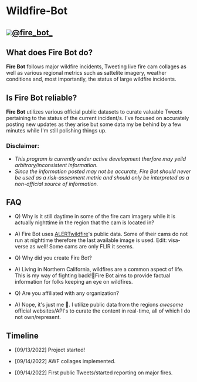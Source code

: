 # Wildfire-Bot

## [![](https://raw.githubusercontent.com/hostinfodev/Wildfire-Bot/76e410744f564683adcbf5f4a2ea94657b7f98ce/media/twitter.svg)@fire_bot_](https://twitter.com/fire_bot_)

## What does Fire Bot do?
**Fire Bot** follows major wildfire incidents, Tweeting live fire cam collages as well as various regional metrics such as sattelite imagery, weather conditions and, most importantly, the status of large wildfire incidents.

## Is Fire Bot reliable?
**Fire Bot** utilizes various official public datasets to curate valuable Tweets pertaining to the status of the current incident/s.
I've focused on accurately posting new updates as they arise but some data my be behind by a few minutes while I'm still polishing things up.

### Disclaimer: 
- *This program is currently under active development therfore may yeild arbitrary/inconsistent information.*
- *Since the information posted may not be accurate, Fire Bot should never be used as a risk-assesment metric and should only be interpreted as a non-official source of information.*

## FAQ

- Q) Why is it still daytime in some of the fire cam imagery while it is actually nighttime in the region that the cam is located in?
- A) Fire Bot uses [ALERTwildfire](https://alertwildfire.org)'s public data. Some of their cams do not run at nighttime therefore the last available image is used. Edit: visa-verse as well! Some cams are only FLIR it seems.

- Q) Why did you create Fire Bot?
- A) Living in Northern California, wildfires are a common aspect of life. This is my way of fighting back!🤜Fire Bot aims to provide factual information for folks keeping an eye on wildfires.

- Q) Are you affiliated with any organization?
- A) Nope, it's just me 👋. I utilize public data from the regions *awesome* official websites/API's to curate the content in real-time, all of which I do not own/represent.

## __Timeline__

- [09/13/2022] Project started!

- [09/14/2022] AWF collages implemented.

- [09/14/2022] First public Tweets/started reporting on major fires.
